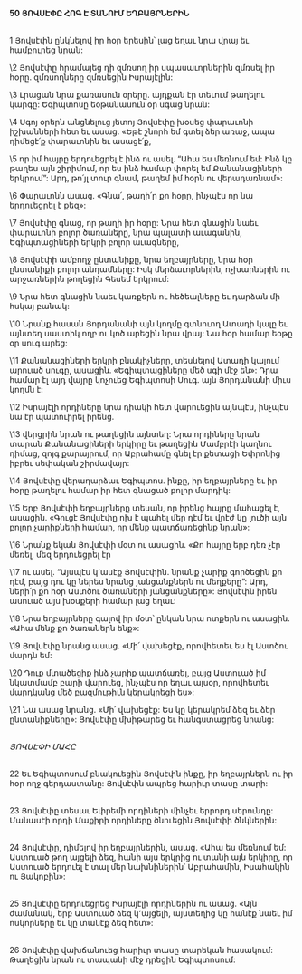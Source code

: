 **50 ՅՈՎՍԷՓԸ ՀՈԳ Է ՏԱՆՈՒՄ ԵՂԲԱՅՐՆԵՐԻՆ**

\
1 Յովսէփն ընկնելով իր հօր երեսին՝ լաց եղաւ նրա վրայ եւ համբուրեց նրան:

\2 Յովսէփը հրամայեց դի զմռսող իր սպասաւորներին զմռսել իր հօրը. զմռսողները զմռսեցին Իսրայէլին:

\3 Լրացան նրա քառասուն օրերը. այդքան էր տեւում թաղելու կարգը: Եգիպտոսը եօթանասուն օր սգաց նրան:

\4 Սգոյ օրերն անցնելուց յետոյ Յովսէփը խօսեց փարաւոնի իշխանների հետ եւ ասաց. «Եթէ շնորհ եմ գտել ձեր առաջ, ապա դիմեցէ՛ք փարաւոնին եւ ասացէ՛ք,

\5 որ իմ հայրը երդուեցրել է ինձ ու ասել. “Ահա ես մեռնում եմ: Ինձ կը թաղես այն շիրիմում, որ ես ինձ համար փորել եմ Քանանացիների երկրում”: Արդ, թո՛յլ տուր գնամ, թաղեմ իմ հօրն ու վերադառնամ»:

\6 Փարաւոնն ասաց. «Գնա՛, թաղի՛ր քո հօրը, ինչպէս որ նա երդուեցրել է քեզ»:

\7 Յովսէփը գնաց, որ թաղի իր հօրը: Նրա հետ գնացին նաեւ փարաւոնի բոլոր ծառաները, նրա պալատի աւագանին, Եգիպտացիների երկրի բոլոր աւագները,

\8 Յովսէփի ամբողջ ընտանիքը, նրա եղբայրները, նրա հօր ընտանիքի բոլոր անդամները: Իսկ մերձաւորներին, ոչխարներին ու արջառներին թողեցին Գեսեմ երկրում:

\9 Նրա հետ գնացին նաեւ կառքերն ու հեծեալները եւ դարձան մի հսկայ բանակ:

\10 Նրանք հասան Յորդանանի այն կողմը գտնուող Ատադի կալը եւ այնտեղ սաստիկ ողբ ու կոծ արեցին նրա վրայ: Նա հօր համար եօթը օր սուգ արեց:

\11 Քանանացիների երկրի բնակիչները, տեսնելով Ատադի կալում արուած սուգը, ասացին. «Եգիպտացիները մեծ սգի մէջ են»: Դրա համար էլ այդ վայրը կոչուեց Եգիպտոսի Սուգ. այն Յորդանանի միւս կողմն է:

\12 Իսրայէլի որդիները նրա դիակի հետ վարուեցին այնպէս, ինչպէս նա էր պատուիրել իրենց.

\13 վերցրին նրան ու թաղեցին այնտեղ: Նրա որդիները նրան տարան Քանանացիների երկիրը եւ թաղեցին Մամբրէի կաղնու դիմաց, զոյգ քարայրում, որ Աբրահամը գնել էր քետացի Եփրոնից իբրեւ սեփական շիրմավայր:

\14 Յովսէփը վերադարձաւ Եգիպտոս. ինքը, իր եղբայրները եւ իր հօրը թաղելու համար իր հետ գնացած բոլոր մարդիկ:

\15 Երբ Յովսէփի եղբայրները տեսան, որ իրենց հայրը մահացել է, ասացին. «Գուցէ Յովսէփը ոխ է պահել մեր դէմ եւ վրէժ կը լուծի այն բոլոր չարիքների համար, որ մենք պատճառեցինք նրան»:

\16 Նրանք եկան Յովսէփի մօտ ու ասացին. «Քո հայրը երբ դեռ չէր մեռել, մեզ երդուեցրել էր

\17 ու ասել. “Այսպէս կ՚ասէք Յովսէփին. նրանք չարիք գործեցին քո դէմ, բայց դու կը ներես նրանց յանցանքներն ու մեղքերը”: Արդ, ների՛ր քո հօր Աստծու ծառաների յանցանքները»: Յովսէփն իրեն ասուած այս խօսքերի համար լաց եղաւ:

\18 Նրա եղբայրները գալով իր մօտ՝ ընկան նրա ոտքերն ու ասացին. «Ահա մենք քո ծառաներն ենք»:

\19 Յովսէփը նրանց ասաց. «Մի՛ վախեցէք, որովհետեւ ես էլ Աստծու մարդն եմ:

\20 Դուք մտածեցիք ինձ չարիք պատճառել, բայց Աստուած իմ նկատմամբ բարի վարուեց, ինչպէս որ եղաւ այսօր, որովհետեւ մարդկանց մեծ բազմութիւն կերակրեցի ես»:

\21 Նա ասաց նրանց. «Մի՛ վախեցէք: Ես կը կերակրեմ ձեզ եւ ձեր ընտանիքները»: Յովսէփը մխիթարեց եւ հանգստացրեց նրանց:

\
_ՅՈՎՍԷՓԻ ՄԱՀԸ_

\
22 Եւ Եգիպտոսում բնակուեցին Յովսէփն ինքը, իր եղբայրներն ու իր հօր ողջ գերդաստանը: Յովսէփն ապրեց հարիւր տասը տարի:

\
23 Յովսէփը տեսաւ Եփրեմի որդիների մինչեւ երրորդ սերունդը: Մանասէի որդի Մաքիրի որդիները ծնուեցին Յովսէփի ծնկներին:

\
24 Յովսէփը, դիմելով իր եղբայրներին, ասաց. «Ահա ես մեռնում եմ: Աստուած թող այցելի ձեզ, հանի այս երկրից ու տանի այն երկիրը, որ Աստուած երդուել է տալ մեր նախնիներին՝ Աբրահամին, Իսահակին ու Յակոբին»:

\
25 Յովսէփը երդուեցրեց Իսրայէլի որդիներին ու ասաց. «Այն ժամանակ, երբ Աստուած ձեզ կ՚այցելի, այստեղից կը հանէք նաեւ իմ ոսկորները եւ կը տանէք ձեզ հետ»:

\
26 Յովսէփը վախճանուեց հարիւր տասը տարեկան հասակում: Թաղեցին նրան ու տապանի մէջ դրեցին Եգիպտոսում:
